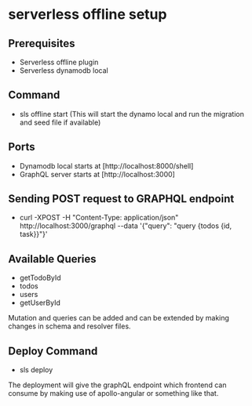 # serverless offline setup

## Prerequisites
- Serverless offline plugin
- Serverless dynamodb local

## Command
- sls offline start (This will start the dynamo local and run the migration and seed file if available)

## Ports 
- Dynamodb local starts at [http://localhost:8000/shell]
- GraphQL server starts at [http://localhost:3000]

## Sending POST request to GRAPHQL endpoint
- curl -XPOST -H "Content-Type: application/json" http://localhost:3000/graphql --data '{"query": "query {todos {id, task}}"}'

## Available Queries
- getTodoById
- todos
- users
- getUserById 

Mutation and queries can be added and can be extended by making changes in schema and resolver files. 


## Deploy Command 
- sls deploy

The deployment will give the graphQL endpoint which frontend can consume by making use of apollo-angular or something like that. 